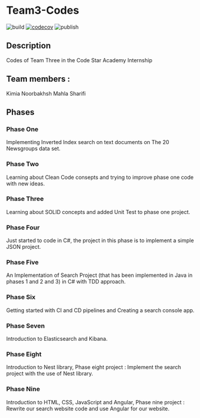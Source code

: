 # Team3-Codes
![build](https://github.com/Star-Academy/Team3-Codes/workflows/build/badge.svg)
[![codecov](https://codecov.io/gh/Star-Academy/Team3-Codes/branch/master/graph/badge.svg)](https://codecov.io/gh/Star-Academy/Team3-Codes)
![publish](https://github.com/Star-Academy/Team3-Codes/workflows/publish/badge.svg)
## Description
Codes of Team Three in the Code Star Academy Internship
## Team members : 
Kimia Noorbakhsh
Mahla Sharifi
## Phases 
### Phase One
Implementing Inverted Index search on text documents on The 20 Newsgroups data set.
### Phase Two
Learning about Clean Code consepts and trying to improve phase one code with new ideas.
### Phase Three
Learning about SOLID concepts and added Unit Test to phase one project.
### Phase Four
Just started to code in C#, the project in this phase is to implement a simple JSON project.
### Phase Five
An Implementation of Search Project (that has been implemented in Java in phases 1 and 2 and 3) in C# with TDD approach.
### Phase Six
Getting started with CI and CD pipelines and Creating a search console app.
### Phase Seven
Introduction to Elasticsearch and Kibana.
### Phase Eight
Introduction to Nest library, Phase eight project : Implement the search project with the use of Nest library.
### Phase Nine
Introduction to HTML, CSS, JavaScript and Angular, Phase nine project : Rewrite our search website code and use Angular for our website.
